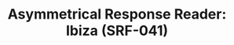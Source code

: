 ---
ee_id: '4390'
site: '1'
type: '2'
url: 2017-041-asymmetrical-response-reader-ibiza
title: 'Asymmetrical Response Reader: Ibiza (SRF-041)'
year: '2017'
display_year: '2017'
medium: Tape-bound book, 45 pages.
dims: 11 x 8.5
pitch: ''
ps: ''
live_url: ''
related: "[4380] [2017-004-asymmetrical-response-reader-srf-039] 2017-004 Asymmetrical
  Response Reader: The Kitchen (SRF-039)"
youtube: ''
related_code: ''
imgs: ar-reader-2017-041-database-ih--12a5.jpg,ar-reader-2017-041-database-ih--0JBs.jpg
subheading: ''
download: ''
add_credit: Olia Lialina
commission: ''
layout: things-i-made
---